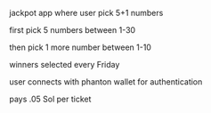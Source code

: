 jackpot app where user pick 5+1 numbers 

first pick 5 numbers between 1-30 

then pick 1 more number between 1-10 

winners selected every Friday 

user connects with phanton wallet for authentication  

pays .05 Sol per ticket